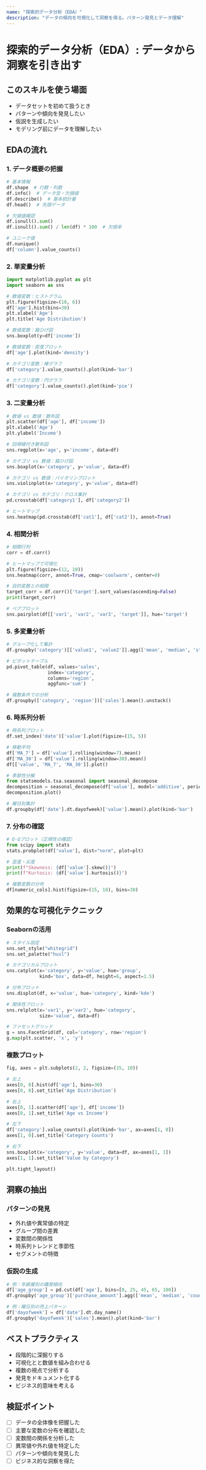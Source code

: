```yaml
---
name: "探索的データ分析（EDA）"
description: "データの傾向を可視化して洞察を得る。パターン発見とデータ理解"
---
```


# 探索的データ分析（EDA）: データから洞察を引き出す

## このスキルを使う場面

- データセットを初めて扱うとき
- パターンや傾向を発見したい
- 仮説を生成したい
- モデリング前にデータを理解したい

## EDAの流れ

### 1. データ概要の把握

```python
# 基本情報
df.shape  # 行数・列数
df.info()  # データ型・欠損値
df.describe()  # 基本統計量
df.head()  # 先頭データ

# 欠損値確認
df.isnull().sum()
df.isnull().sum() / len(df) * 100  # 欠損率

# ユニーク値
df.nunique()
df['column'].value_counts()
```


### 2. 単変量分析

```python
import matplotlib.pyplot as plt
import seaborn as sns

# 数値変数：ヒストグラム
plt.figure(figsize=(10, 6))
df['age'].hist(bins=30)
plt.xlabel('Age')
plt.title('Age Distribution')

# 数値変数：箱ひげ図
sns.boxplot(y=df['income'])

# 数値変数：密度プロット
df['age'].plot(kind='density')

# カテゴリ変数：棒グラフ
df['category'].value_counts().plot(kind='bar')

# カテゴリ変数：円グラフ
df['category'].value_counts().plot(kind='pie')
```


### 3. 二変量分析

```python
# 数値 vs 数値：散布図
plt.scatter(df['age'], df['income'])
plt.xlabel('Age')
plt.ylabel('Income')

# 回帰線付き散布図
sns.regplot(x='age', y='income', data=df)

# カテゴリ vs 数値：箱ひげ図
sns.boxplot(x='category', y='value', data=df)

# カテゴリ vs 数値：バイオリンプロット
sns.violinplot(x='category', y='value', data=df)

# カテゴリ vs カテゴリ：クロス集計
pd.crosstab(df['category1'], df['category2'])

# ヒートマップ
sns.heatmap(pd.crosstab(df['cat1'], df['cat2']), annot=True)
```


### 4. 相関分析

```python
# 相関行列
corr = df.corr()

# ヒートマップで可視化
plt.figure(figsize=(12, 10))
sns.heatmap(corr, annot=True, cmap='coolwarm', center=0)

# 目的変数との相関
target_corr = df.corr()['target'].sort_values(ascending=False)
print(target_corr)

# ペアプロット
sns.pairplot(df[['var1', 'var2', 'var3', 'target']], hue='target')
```


### 5. 多変量分析

```python
# グループ化して集計
df.groupby('category')[['value1', 'value2']].agg(['mean', 'median', 'std'])

# ピボットテーブル
pd.pivot_table(df, values='sales',
               index='category',
               columns='region',
               aggfunc='sum')

# 複数条件での分析
df.groupby(['category', 'region'])['sales'].mean().unstack()
```


### 6. 時系列分析

```python
# 時系列プロット
df.set_index('date')['value'].plot(figsize=(15, 5))

# 移動平均
df['MA_7'] = df['value'].rolling(window=7).mean()
df['MA_30'] = df['value'].rolling(window=30).mean()
df[['value', 'MA_7', 'MA_30']].plot()

# 季節性分解
from statsmodels.tsa.seasonal import seasonal_decompose
decomposition = seasonal_decompose(df['value'], model='additive', period=12)
decomposition.plot()

# 曜日別集計
df.groupby(df['date'].dt.dayofweek)['value'].mean().plot(kind='bar')
```


### 7. 分布の確認

```python
# Q-Qプロット（正規性の確認）
from scipy import stats
stats.probplot(df['value'], dist="norm", plot=plt)

# 歪度・尖度
print(f"Skewness: {df['value'].skew()}")
print(f"Kurtosis: {df['value'].kurtosis()}")

# 複数変数の分布
df[numeric_cols].hist(figsize=(15, 10), bins=30)
```


## 効果的な可視化テクニック

### Seabornの活用

```python
# スタイル設定
sns.set_style("whitegrid")
sns.set_palette("husl")

# カテゴリカルプロット
sns.catplot(x='category', y='value', hue='group',
            kind='box', data=df, height=6, aspect=1.5)

# 分布プロット
sns.displot(df, x='value', hue='category', kind='kde')

# 関係性プロット
sns.relplot(x='var1', y='var2', hue='category',
            size='value', data=df)

# ファセットグリッド
g = sns.FacetGrid(df, col='category', row='region')
g.map(plt.scatter, 'x', 'y')
```


### 複数プロット

```python
fig, axes = plt.subplots(2, 2, figsize=(15, 10))

# 左上
axes[0, 0].hist(df['age'], bins=30)
axes[0, 0].set_title('Age Distribution')

# 右上
axes[0, 1].scatter(df['age'], df['income'])
axes[0, 1].set_title('Age vs Income')

# 左下
df['category'].value_counts().plot(kind='bar', ax=axes[1, 0])
axes[1, 0].set_title('Category Counts')

# 右下
sns.boxplot(x='category', y='value', data=df, ax=axes[1, 1])
axes[1, 1].set_title('Value by Category')

plt.tight_layout()
```


## 洞察の抽出

### パターンの発見

- 外れ値や異常値の特定
- グループ間の差異
- 変数間の関係性
- 時系列トレンドと季節性
- セグメントの特徴

### 仮説の生成

```python
# 例：年齢層別の購買傾向
df['age_group'] = pd.cut(df['age'], bins=[0, 25, 45, 65, 100])
df.groupby('age_group')['purchase_amount'].agg(['mean', 'median', 'count'])

# 例：曜日別の売上パターン
df['dayofweek'] = df['date'].dt.day_name()
df.groupby('dayofweek')['sales'].mean().plot(kind='bar')
```


## ベストプラクティス

- 段階的に深掘りする
- 可視化とと数値を組み合わせる
- 複数の視点で分析する
- 発見をドキュメント化する
- ビジネス的意味を考える

## 検証ポイント

- [ ] データの全体像を把握した
- [ ] 主要な変数の分布を確認した
- [ ] 変数間の関係を分析した
- [ ] 異常値や外れ値を特定した
- [ ] パターンや傾向を発見した
- [ ] ビジネス的な洞察を得た
